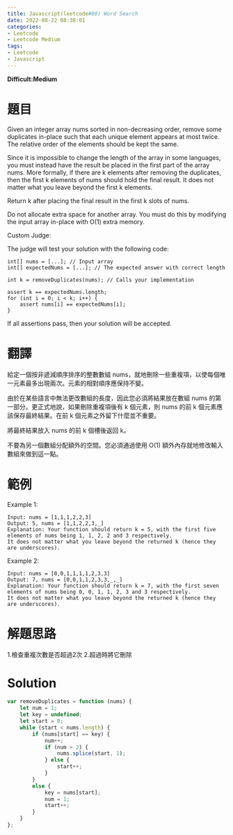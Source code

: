 ```yaml
---
title: Javascript(leetcode#80) Word Search
date: 2022-08-22 08:38:01
categories: 
- Leetcode 
- Leetcode Medium 
tags:
- Leetcode
- Javascript
---
```


**Difficult:Medium**



# 題目
Given an integer array nums sorted in non-decreasing order, remove some duplicates in-place such that each unique element appears at most twice. The relative order of the elements should be kept the same.

Since it is impossible to change the length of the array in some languages, you must instead have the result be placed in the first part of the array nums. More formally, if there are k elements after removing the duplicates, then the first k elements of nums should hold the final result. It does not matter what you leave beyond the first k elements.

Return k after placing the final result in the first k slots of nums.

Do not allocate extra space for another array. You must do this by modifying the input array in-place with O(1) extra memory.

Custom Judge:

The judge will test your solution with the following code:


```
int[] nums = [...]; // Input array
int[] expectedNums = [...]; // The expected answer with correct length

int k = removeDuplicates(nums); // Calls your implementation

assert k == expectedNums.length;
for (int i = 0; i < k; i++) {
    assert nums[i] == expectedNums[i];
}
```

If all assertions pass, then your solution will be accepted.


<!--more-->

# 翻譯

給定一個按非遞減順序排序的整數數組 nums，就地刪除一些重複項，以使每個唯一元素最多出現兩次。元素的相對順序應保持不變。

由於在某些語言中無法更改數組的長度，因此您必須將結果放在數組 nums 的第一部分。更正式地說，如果刪除重複項後有 k 個元素，則 nums 的前 k 個元素應該保存最終結果。在前 k 個元素之外留下什麼並不重要。

將最終結果放入 nums 的前 k 個槽後返回 k。

不要為另一個數組分配額外的空間。您必須通過使用 O(1) 額外內存就地修改輸入數組來做到這一點。


# 範例

Example 1:
```
Input: nums = [1,1,1,2,2,3]
Output: 5, nums = [1,1,2,2,3,_]
Explanation: Your function should return k = 5, with the first five elements of nums being 1, 1, 2, 2 and 3 respectively.
It does not matter what you leave beyond the returned k (hence they are underscores).
```

Example 2:
```
Input: nums = [0,0,1,1,1,1,2,3,3]
Output: 7, nums = [0,0,1,1,2,3,3,_,_]
Explanation: Your function should return k = 7, with the first seven elements of nums being 0, 0, 1, 1, 2, 3 and 3 respectively.
It does not matter what you leave beyond the returned k (hence they are underscores).

```



# 解題思路
1.檢查重複次數是否超過2次
2.超過時將它刪除
# Solution
```Javascript
var removeDuplicates = function (nums) {
    let num = 1;
    let key = undefined;
    let start = 0;
    while (start < nums.length) {
        if (nums[start] == key) {
            num++;
            if (num > 2) {
                nums.splice(start, 1);
            } else {
                start++;
            }
        }
        else {
            key = nums[start];
            num = 1;
            start++;
        }
    }
};
```